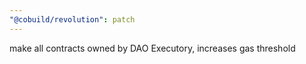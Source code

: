 ```yaml
---
"@cobuild/revolution": patch
---
```


make all contracts owned by DAO Executory, increases gas threshold
